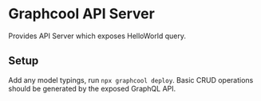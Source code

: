 # Graphcool API Server

Provides API Server which exposes HelloWorld query.

## Setup

Add any model typings, run `npx graphcool deploy`.
Basic CRUD operations should be generated by the exposed GraphQL API.